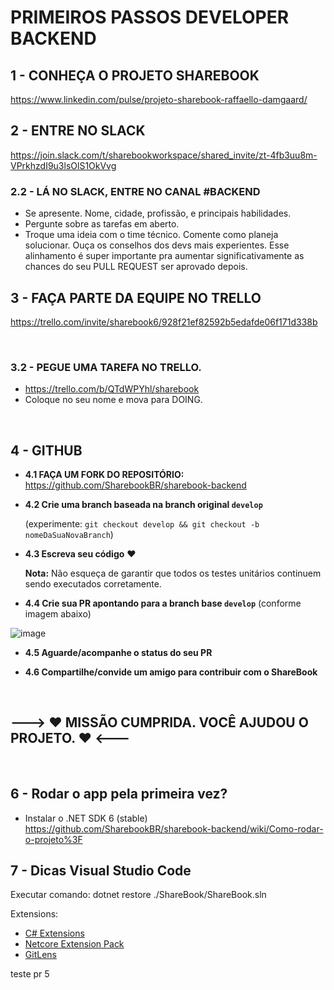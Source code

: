 # PRIMEIROS PASSOS DEVELOPER BACKEND

## **1 - CONHEÇA O PROJETO SHAREBOOK**

https://www.linkedin.com/pulse/projeto-sharebook-raffaello-damgaard/

## **2 - ENTRE NO SLACK**

https://join.slack.com/t/sharebookworkspace/shared_invite/zt-4fb3uu8m-VPrkhzdI9u3lsOlS1OkVvg

### 2.2 - LÁ NO SLACK, ENTRE NO CANAL #BACKEND

- Se apresente. Nome, cidade, profissão, e principais habilidades.
- Pergunte sobre as tarefas em aberto.
- Troque uma ideia com o time técnico. Comente como planeja solucionar. Ouça os conselhos dos devs mais experientes. Esse alinhamento é super importante pra aumentar significativamente as chances do seu PULL REQUEST ser aprovado depois.

## **3 - FAÇA PARTE DA EQUIPE NO TRELLO**

https://trello.com/invite/sharebook6/928f21ef82592b5edafde06f171d338b

</br>

### 3.2 - PEGUE UMA TAREFA NO TRELLO.

- https://trello.com/b/QTdWPYhl/sharebook
- Coloque no seu nome e mova para DOING.

</br>

## **4 - GITHUB** 

-  **4.1 FAÇA UM FORK DO REPOSITÓRIO:** https://github.com/SharebookBR/sharebook-backend

- **4.2 Crie uma branch baseada na branch original `develop`** 

    (experimente: `git checkout develop && git checkout -b nomeDaSuaNovaBranch`)

- **4.3 Escreva seu código** ❤️

    **Nota:** Não esqueça de garantir que todos os testes unitários continuem sendo executados corretamente.

- **4.4 Crie sua PR apontando para a branch base `develop`** (conforme imagem abaixo)

![image](https://user-images.githubusercontent.com/51380783/145312556-54b67a73-e62d-48c0-9a6f-1932901f8409.png)

 - **4.5 Aguarde/acompanhe o status do seu PR**

 - **4.6 Compartilhe/convide um amigo para contribuir com o ShareBook**

</br>

## **---> ❤️ MISSÃO CUMPRIDA. VOCÊ AJUDOU O PROJETO. ❤️ <---** 

</br>

## **6 - Rodar o app pela primeira vez?**
- Instalar o .NET SDK 6 (stable)
https://github.com/SharebookBR/sharebook-backend/wiki/Como-rodar-o-projeto%3F

## **7 - Dicas Visual Studio Code**

Executar comando: dotnet restore ./ShareBook/ShareBook.sln

Extensions:
- [C# Extensions](https://marketplace.visualstudio.com/items?itemName=jchannon.csharpextensions)
- [Netcore Extension Pack](https://marketplace.visualstudio.com/items?itemName=doggy8088.netcore-extension-pack)
- [GitLens](https://marketplace.visualstudio.com/items?itemName=eamodio.gitlens)


teste pr 5